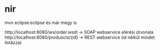# nir
mvn eclipse:eclipse és már megy is

http://localhost:8080/ws/order.wsdl -> SOAP webservice elérési útvonala
http://localhost:8080/produscts/{id} -> REST webservice (id nélkül mindet listázza)
